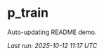 # p_train

Auto-updating README demo.

<!--START_SECTION:status-->
_Last run: 2025-10-12 11:17 UTC_
<!--END_SECTION:status-->




































































































































































































































































































































































































































































































































































































































































































































































































































































































































































































































































































































































